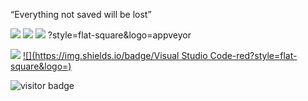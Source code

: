 <p>
“Everything not saved will be lost”
</p>

[![](https://img.shields.io/badge/Windows-11-4e9eee?style=flat-square&logo=windows&logoColor=blue)](https://www.microsoft.com/windows/windows-11)
[![](https://img.shields.io/badge/IDE-Visual%20Studio%20Code-blue?style=flat-square&logo=visual-studio-code&logoColor=blue)](https://code.visualstudio.com/)
[![](https://img.shields.io/badge/Intellij-IDEA-red?style=flat-square&logo=JetBrains)](https://www.jetbrains.com/)
?style=flat-square&logo=appveyor

[![](https://img.shields.io/badge/Windows-11-red?style=flat-square&logo=Windows)](https://www.microsoft.com/windows/windows-11)
[![](https://img.shields.io/badge/Visual Studio Code-red?style=flat-square&logo=)](https://code.visualstudio.com/)
<p align="">
  <img src="https://visitor-badge.glitch.me/badge?page_id=captain5.captain5" alt="visitor badge"/>
</p>
